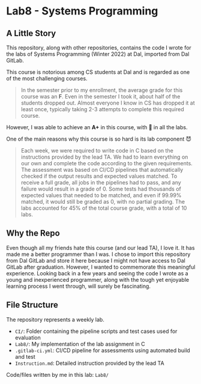 # Lab8 - Systems Programming

## A Little Story
This repository, along with other repositories, contains the code I wrote for the labs of Systems Programming (Winter 2022) at Dal, 
imported from Dal GitLab.

This course is notorious among CS students at Dal and is regarded as one of the most challenging courses.

> In the semester prior to my enrollment, the average grade for this course was an **F**. 
Even in the semester I took it, about half of the students dropped out. 
Almost everyone I know in CS has dropped it at least once, typically taking 2-3 attempts to complete this required course. 

However, I was able to achieve an **A+** in this course, with :100: in all the labs.

One of the main reasons why this course is so hard is its lab component :smiling_imp:
> Each week, we were required to write code in C based on the instructions provided by the lead TA. 
We had to learn everything on our own and complete the code according to the given requirements. 
The assessment was based on CI/CD pipelines that automatically checked if the output results and expected values matched. 
To receive a full grade, all jobs in the pipelines had to pass, and any failure would result in a grade of 0.
Some tests had thousands of expected values that needed to be matched, and even if 99.99% matched, it would still be graded as 0, with no partial grading. 
The labs accounted for 45% of the total course grade, with a total of 10 labs.


## Why the Repo
Even though all my friends hate this course (and our lead TA), I love it. 
It has made me a better programmer than I was. 
I chose to import this repository from Dal GitLab and store it here because I might not have access to Dal GitLab after graduation. 
However, I wanted to commemorate this meaningful experience. 
Looking back in a few years and seeing the code I wrote as a young and inexperienced programmer, along with the tough yet enjoyable learning process I went through, 
will surely be fascinating. 

## File Structure

The repository represents a weekly lab. 

- `CI/`: Folder containing the pipeline scripts and test cases used for evaluation
- `Lab8/`: My implementation of the lab assignment in C
- `.gitlab-ci.yml`: CI/CD pipeline for assessments using automated build and test
- `Instruction.md`: Detailed instruction provided by the lead TA

Code/files written by me in this lab: `Lab8/`
